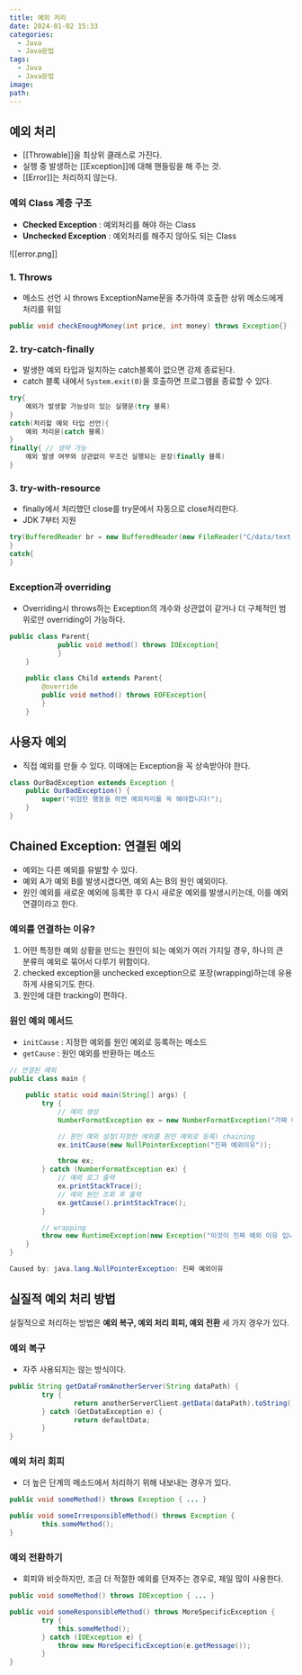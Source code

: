 ```yaml
---
title: 예외 처리
date: 2024-01-02 15:33
categories:
  - Java
  - Java문법
tags:
  - Java
  - Java문법
image: 
path:
---
```


## 예외 처리
+ [[Throwable]]을 최상위 클래스로 가진다.
+ 실행 중 발생하는 [[Exception]]에 대해 핸들링을 해 주는 것.
+ [[Error]]는 처리하지 않는다.
### 예외 Class 계층 구조
- **Checked Exception** : 예외처리를 해야 하는 Class
- **Unchecked Exception** : 예외처리를 해주지 않아도 되는 Class

![[error.png]]
### 1. Throws
+ 메소드 선언 시 throws ExceptionName문을 추가하여 호출한 상위 메소드에게 처리를 위임
```java
public void checkEnoughMoney(int price, int money) throws Exception{}
```

### 2. try-catch-finally
+ 발생한 예외 타입과 일치하는 catch블록이 없으면 강제 종료된다.
+ catch 블록 내에서 ```System.exit(0)```을 호출하면 프로그램을 종료할 수 있다.
```java
try{
	예외가 발생할 가능성이 있는 실행문(try 블록)
}
catch(처리할 예외 타입 선언){
	예외 처리문(catch 블록)
}
finally{ // 생략 가능
	예외 발생 여부와 상관없이 무조건 실행되는 문장(finally 블록)
}
```

### 3. try-with-resource
- finally에서 처리했던 close를 try문에서 자동으로 close처리한다.
- JDK 7부터 지원
```java
try(BufferedReader br = new BufferedReader(new FileReader("C/data/text.txt"))){
}
catch{
}
```

### Exception과 overriding
- Overriding시 throws하는 Exception의 개수와 상관없이 같거나 더 구체적인 범위로만 overriding이 가능하다.

```java
public class Parent{
			public void method() throws IOException{
			}
	}
	
	public class Child extends Parent{
		@override
		public void method() throws EOFException{
		}
	}
```

## 사용자 예외
+ 직접 예외를 만들 수 있다. 이때에는 Exception을 꼭 상속받아야 한다.

```java
class OurBadException extends Exception {
	public OurBadException() {
		super("위험한 행동을 하면 예외처리를 꼭 해야합니다!");
	}
}

```

## Chained Exception: 연결된 예외
+ 예외는 다른 예외를 유발할 수 있다.
+ 예외 A가 예외 B를 발생시켰다면, 예외 A는 B의 원인 예외이다.
+ 원인 예외를 새로운 예외에 등록한 후 다시 새로운 예외를 발생시키는데, 이를 예외 연결이라고 한다.

### 예외를 연결하는 이유?
1. 어떤 특정한 예외 상황을 만드는 원인이 되는 예외가 여러 가지일 경우, 하나의 큰 분류의 예외로 묶어서 다루기 위함이다.
2. checked exception을 unchecked exception으로 포장(wrapping)하는데 유용하게 사용되기도 한다.
3. 원인에 대한 tracking이 편하다.

### 원인 예외 메서드
+ `initCause` : 지정한 예외를 원인 예외로 등록하는 메소드
+ `getCause` : 원인 예외를 반환하는 메소드

```java
// 연결된 예외 
public class main {

    public static void main(String[] args) {
        try {
            // 예외 생성
            NumberFormatException ex = new NumberFormatException("가짜 예외이유");

            // 원인 예외 설정(지정한 예외를 원인 예외로 등록) chaining
            ex.initCause(new NullPointerException("진짜 예외이유"));

            throw ex;
        } catch (NumberFormatException ex) {
            // 예외 로그 출력
            ex.printStackTrace();
            // 예외 원인 조회 후 출력
            ex.getCause().printStackTrace();
        }

        // wrapping
        throw new RuntimeException(new Exception("이것이 진짜 예외 이유 입니다."));
    }
}

Caused by: java.lang.NullPointerException: 진짜 예외이유
```

## 실질적 예외 처리 방법
실질적으로 처리하는 방법은 **예외 복구, 예외 처리 회피, 예외 전환** 세 가지 경우가 있다.

### 예외 복구
+ 자주 사용되지는 않는 방식이다.

```java
public String getDataFromAnotherServer(String dataPath) {
		try {
				return anotherServerClient.getData(dataPath).toString();
		} catch (GetDataException e) {
				return defaultData;
		}
}
```

### 예외 처리 회피
+ 더 높은 단계의 메소드에서 처리하기 위해 내보내는 경우가 있다.

```java
public void someMethod() throws Exception { ... }

public void someIrresponsibleMethod() throws Exception {
		this.someMethod();
}
```

### 예외 전환하기
+ 회피와 비슷하지만, 조금 더 적절한 예외를 던져주는 경우로, 제일 많이 사용한다.

```java
public void someMethod() throws IOException { ... }

public void someResponsibleMethod() throws MoreSpecificException {
		try {
			this.someMethod();
		} catch (IOException e) {
			throw new MoreSpecificException(e.getMessage());
		}
}
```